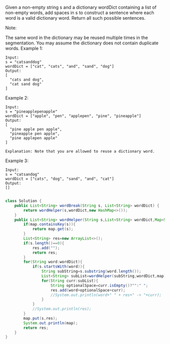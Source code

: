 Given a non-empty string s and a dictionary wordDict containing a list of non-empty words, add spaces in s to construct a sentence where each word is a valid dictionary word. Return all such possible sentences.

Note:

The same word in the dictionary may be reused multiple times in the segmentation.
You may assume the dictionary does not contain duplicate words.
Example 1:
```
Input:
s = "catsanddog"
wordDict = ["cat", "cats", "and", "sand", "dog"]
Output:
[
  "cats and dog",
  "cat sand dog"
]
```
Example 2:
```
Input:
s = "pineapplepenapple"
wordDict = ["apple", "pen", "applepen", "pine", "pineapple"]
Output:
[
  "pine apple pen apple",
  "pineapple pen apple",
  "pine applepen apple"
]

Explanation: Note that you are allowed to reuse a dictionary word.
```
Example 3:
```
Input:
s = "catsandog"
wordDict = ["cats", "dog", "sand", "and", "cat"]
Output:
[]
```
```java

class Solution {
    public List<String> wordBreak(String s, List<String> wordDict) {
        return wordHelper(s,wordDict,new HashMap<>());
    }
    public List<String> wordHelper(String s,List<String> wordDict,Map<String,List<String>> map){
        if(map.containsKey(s)){
            return map.get(s);
        }      
        List<String> res=new ArrayList<>();
        if(s.length()==0){
            res.add("");
            return res;
        }
        for(String word:wordDict){
            if(s.startsWith(word)){
                String subString=s.substring(word.length());
                List<String> subList=wordHelper(subString,wordDict,map);
                for(String curr:subList){
                    String optionalSpace=curr.isEmpty()?"":" ";
                    res.add(word+optionalSpace+curr);
                    //System.out.println(word+" " + res+" -> "+curr);
                }
            }
            //System.out.println(res);
        }
        map.put(s,res);
        System.out.println(map);
        return res;
    }
}
```
